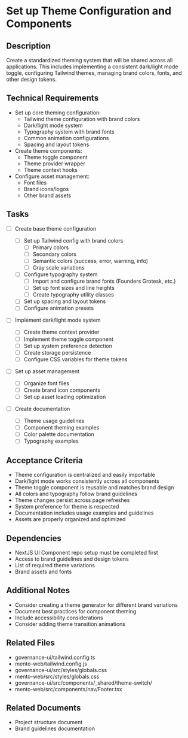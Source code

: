 # Set up Theme Configuration and Components

## Description

Create a standardized theming system that will be shared across all applications. This includes implementing a consistent dark/light mode toggle, configuring Tailwind themes, managing brand colors, fonts, and other design tokens.

## Technical Requirements

- Set up core theming configuration:
  - Tailwind theme configuration with brand colors
  - Dark/light mode system
  - Typography system with brand fonts
  - Common animation configurations
  - Spacing and layout tokens
- Create theme components:
  - Theme toggle component
  - Theme provider wrapper
  - Theme context hooks
- Configure asset management:
  - Font files
  - Brand icons/logos
  - Other brand assets

## Tasks

- [ ] Create base theme configuration

  - [ ] Set up Tailwind config with brand colors
    - [ ] Primary colors
    - [ ] Secondary colors
    - [ ] Semantic colors (success, error, warning, info)
    - [ ] Gray scale variations
  - [ ] Configure typography system
    - [ ] Import and configure brand fonts (Founders Grotesk, etc.)
    - [ ] Set up font sizes and line heights
    - [ ] Create typography utility classes
  - [ ] Set up spacing and layout tokens
  - [ ] Configure animation presets

- [ ] Implement dark/light mode system

  - [ ] Create theme context provider
  - [ ] Implement theme toggle component
  - [ ] Set up system preference detection
  - [ ] Create storage persistence
  - [ ] Configure CSS variables for theme tokens

- [ ] Set up asset management

  - [ ] Organize font files
  - [ ] Create brand icon components
  - [ ] Set up asset loading optimization

- [ ] Create documentation
  - [ ] Theme usage guidelines
  - [ ] Component theming examples
  - [ ] Color palette documentation
  - [ ] Typography examples

## Acceptance Criteria

- Theme configuration is centralized and easily importable
- Dark/light mode works consistently across all components
- Theme toggle component is reusable and matches brand design
- All colors and typography follow brand guidelines
- Theme changes persist across page refreshes
- System preference for theme is respected
- Documentation includes usage examples and guidelines
- Assets are properly organized and optimized

## Dependencies

- NextJS UI Component repo setup must be completed first
- Access to brand guidelines and design tokens
- List of required theme variations
- Brand assets and fonts

## Additional Notes

- Consider creating a theme generator for different brand variations
- Document best practices for component theming
- Include accessibility considerations
- Consider adding theme transition animations

## Related Files

- governance-ui/tailwind.config.ts
- mento-web/tailwind.config.js
- governance-ui/src/styles/globals.css
- mento-web/src/styles/globals.css
- governance-ui/src/components/\_shared/theme-switch/
- mento-web/src/components/nav/Footer.tsx

## Related Documents

- Project structure document
- Brand guidelines documentation
